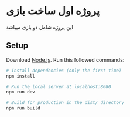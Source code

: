 # پروژه اول ساخت بازی
این پروژه شامل دو بازی میباشد

## Setup
Download [Node.js](https://nodejs.org/en/download/).
Run this followed commands:

``` bash
# Install dependencies (only the first time)
npm install

# Run the local server at localhost:8080
npm run dev

# Build for production in the dist/ directory
npm run build
```
